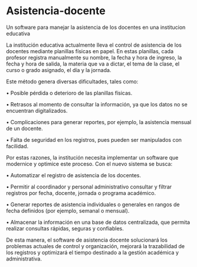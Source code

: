 # Asistencia-docente
Un software para manejar la asistencia de los docentes en una institucion educativa

La institución educativa actualmente lleva el control de asistencia de los docentes mediante planillas físicas en papel.
En estas planillas, cada profesor registra manualmente su nombre, la fecha y hora de ingreso, la fecha y hora de salida, la materia que va a dictar, el tema de la clase, el curso o grado asignado, el día y la jornada.

Este método genera diversas dificultades, tales como:

•	Posible pérdida o deterioro de las planillas físicas.

•	Retrasos al momento de consultar la información, ya que los datos no se encuentran digitalizados.

•	Complicaciones para generar reportes, por ejemplo, la asistencia mensual de un docente.

•	Falta de seguridad en los registros, pues pueden ser manipulados con facilidad.

Por estas razones, la institución necesita implementar un software que modernice y optimice este proceso. Con el nuevo sistema se busca:

•	Automatizar el registro de asistencia de los docentes.

•	Permitir al coordinador y personal administrativo consultar y filtrar registros por fecha, docente, jornada o programa académico.

•	Generar reportes de asistencia individuales o generales en rangos de fecha definidos (por ejemplo, semanal o mensual).

•	Almacenar la información en una base de datos centralizada, que permita realizar consultas rápidas, seguras y confiables.


De esta manera, el software de asistencia docente solucionará los problemas actuales de control y organización, mejorará la trazabilidad de los registros y optimizará el tiempo destinado a la gestión académica y administrativa.
